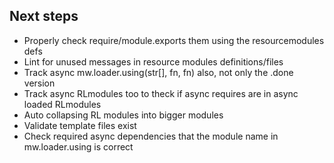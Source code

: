 ## Next steps
* Properly check require/module.exports them using the resourcemodules defs
* Lint for unused messages in resource modules definitions/files
* Track async mw.loader.using(str[], fn, fn) also, not only the .done version
* Track async RLmodules too to theck if async requires are in async loaded
  RLmodules
* Auto collapsing RL modules into bigger modules
* Validate template files exist
* Check required async dependencies that the module name in mw.loader.using is
  correct

